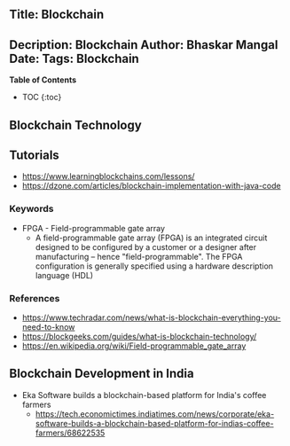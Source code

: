 Title: Blockchain
---
Decription: Blockchain
Author: Bhaskar Mangal
Date: 
Tags: Blockchain
---

**Table of Contents**
* TOC
{:toc}


## Blockchain Technology

## Tutorials
- https://www.learningblockchains.com/lessons/
- https://dzone.com/articles/blockchain-implementation-with-java-code


### Keywords
* FPGA - Field-programmable gate array
	- A field-programmable gate array (FPGA) is an integrated circuit designed to be configured by a customer or a designer after manufacturing – hence "field-programmable". The FPGA configuration is generally specified using a hardware description language (HDL)

### References
* https://www.techradar.com/news/what-is-blockchain-everything-you-need-to-know
* https://blockgeeks.com/guides/what-is-blockchain-technology/
* https://en.wikipedia.org/wiki/Field-programmable_gate_array


## Blockchain Development in India
* Eka Software builds a blockchain-based platform for India's coffee farmers
  - https://tech.economictimes.indiatimes.com/news/corporate/eka-software-builds-a-blockchain-based-platform-for-indias-coffee-farmers/68622535